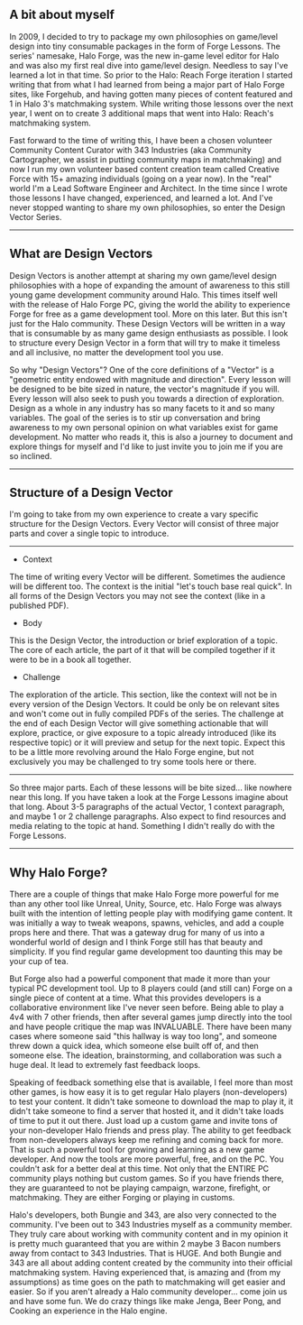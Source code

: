 A bit about myself
---

In 2009, I decided to try to package my own philosophies on game/level design into tiny consumable packages in the form of Forge Lessons. The series' namesake, Halo Forge, was the new in-game level editor for Halo and was also my first real dive into game/level design. Needless to say I've learned a lot in that time. So prior to the Halo: Reach Forge iteration I started writing that from what I had learned from being a major part of Halo Forge sites, like Forgehub, and having gotten many pieces of content featured and 1 in Halo 3's matchmaking system. While writing those lessons over the next year, I went on to create 3 additional maps that went into Halo: Reach's matchmaking system.

Fast forward to the time of writing this, I have been a chosen volunteer Community Content Curator with 343 Industries (aka Community Cartographer, we assist in putting community maps in matchmaking) and now I run my own volunteer based content creation team called Creative Force with 15+ amazing individuals (going on a year now). In the "real" world I'm a Lead Software Engineer and Architect. In the time since I wrote those lessons I have changed, experienced, and learned a lot. And I've never stopped wanting to share my own philosophies, so enter the Design Vector Series.


---

What are Design Vectors
---

Design Vectors is another attempt at sharing my own game/level design philosophies with a hope of expanding the amount of awareness to this still young game development community around Halo. This times itself well with the release of Halo Forge PC, giving the world the ability to experience Forge for free as a game development tool. More on this later. But this isn't just for the Halo community. These Design Vectors will be written in a way that is consumable by as many game design enthusiasts as possible. I look to structure every Design Vector in a form that will try to make it timeless and all inclusive, no matter the development tool you use.

So why "Design Vectors"? One of the core definitions of a "Vector" is a "geometric entity endowed with magnitude and direction". Every lesson will be designed to be bite sized in nature, the vector's magnitude if you will. Every lesson will also seek to push you towards a direction of exploration. Design as a whole in any industry has so many facets to it and so many variables. The goal of the series is to stir up conversation and bring awareness to my own personal opinion on what variables exist for game development. No matter who reads it, this is also a journey to document and explore things for myself and I'd like to just invite you to join me if you are so inclined.


---

Structure of a Design Vector
---

I'm going to take from my own experience to create a vary specific structure for the Design Vectors. Every Vector will consist of three major parts and cover a single topic to introduce.

---

 - Context

The time of writing every Vector will be different. Sometimes the audience will be different too. The context is the initial "let's touch base real quick". In all forms of the Design Vectors you may not see the context (like in a published PDF).

 - Body

This is the Design Vector, the introduction or brief exploration of a topic. The core of each article, the part of it that will be compiled together if it were to be in a book all together.

 - Challenge

The exploration of the article. This section, like the context will not be in every version of the Design Vectors. It could be only be on relevant sites and won't come out in fully compiled PDFs of the series. The challenge at the end of each Design Vector will give something actionable that will explore, practice, or give exposure to a topic already introduced (like its respective topic) or it will preview and setup for the next topic. Expect this to be a little more revolving around the Halo Forge engine, but not exclusively you may be challenged to try some tools here or there.

---

So three major parts. Each of these lessons will be bite sized... like nowhere near this long. If you have taken a look at the Forge Lessons imagine about that long. About 3-5 paragraphs of the actual Vector, 1 context paragraph, and maybe 1 or 2 challenge paragraphs. Also expect to find resources and media relating to the topic at hand. Something I didn't really do with the Forge Lessons.


---

Why Halo Forge?
---

There are a couple of things that make Halo Forge more powerful for me than any other tool like Unreal, Unity, Source, etc. Halo Forge was always built with the intention of letting people play with modifying game content. It was initially a way to tweak weapons, spawns, vehicles, and add a couple props here and there. That was a gateway drug for many of us into a wonderful world of design and I think Forge still has that beauty and simplicity. If you find regular game development too daunting this may be your cup of tea.

But Forge also had a powerful component that made it more than your typical PC development tool. Up to 8 players could (and still can) Forge on a single piece of content at a time. What this provides developers is a collaborative environment like I've never seen before. Being able to play a 4v4 with 7 other friends, then after several games jump directly into the tool and have people critique the map was INVALUABLE. There have been many cases where someone said "this hallway is way too long", and someone threw down a quick idea, which someone else built off of, and then someone else. The ideation, brainstorming, and collaboration was such a huge deal. It lead to extremely fast feedback loops.

Speaking of feedback something else that is available, I feel more than most other games, is how easy it is to get regular Halo players (non-developers) to test your content. It didn't take someone to download the map to play it, it didn't take someone to find a server that hosted it, and it didn't take loads of time to put it out there. Just load up a custom game and invite tons of your non-developer Halo friends and press play. The ability to get feedback from non-developers always keep me refining and coming back for more. That is such a powerful tool for growing and learning as a new game developer. And now the tools are more powerful, free, and on the PC. You couldn't ask for a better deal at this time. Not only that the ENTIRE PC community plays nothing but custom games. So if you have friends there, they are guaranteed to not be playing campaign, warzone, firefight, or matchmaking. They are either Forging or playing in customs.

Halo's developers, both Bungie and 343, are also very connected to the community. I've been out to 343 Industries myself as a community member. They truly care about working with community content and in my opinion it is pretty much guaranteed that you are within 2 maybe 3 Bacon numbers away from contact to 343 Industries. That is HUGE. And both Bungie and 343 are all about adding content created by the community into their official matchmaking system. Having experienced that, is amazing and (from my assumptions) as time goes on the path to matchmaking will get easier and easier. So if you aren't already a Halo community developer... come join us and have some fun. We do crazy things like make Jenga, Beer Pong, and Cooking an experience in the Halo engine.
